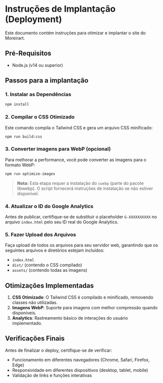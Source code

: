 # Instruções de Implantação (Deployment)

Este documento contém instruções para otimizar e implantar o site do Moreirart.

## Pré-Requisitos

- Node.js (v14 ou superior)

## Passos para a implantação

### 1. Instalar as Dependências

```bash
npm install
```

### 2. Compilar o CSS Otimizado

Este comando compila o Tailwind CSS e gera um arquivo CSS minificado:

```bash
npm run build:css
```

### 3. Converter imagens para WebP (opcional)

Para melhorar a performance, você pode converter as imagens para o formato WebP:

```bash
npm run optimize-images
```

> **Nota:** Esta etapa requer a instalação do `cwebp` (parte do pacote libwebp). 
> O script fornecerá instruções de instalação se não estiver disponível.

### 4. Atualizar o ID do Google Analytics

Antes de publicar, certifique-se de substituir o placeholder `G-XXXXXXXXXX` no arquivo `index.html` pelo seu ID real do Google Analytics.

### 5. Fazer Upload dos Arquivos

Faça upload de todos os arquivos para seu servidor web, garantindo que os seguintes arquivos e diretórios estejam incluídos:

- `index.html`
- `dist/` (contendo o CSS compilado)
- `assets/` (contendo todas as imagens)

## Otimizações Implementadas

1. **CSS Otimizado**: O Tailwind CSS é compilado e minificado, removendo classes não utilizadas.
2. **Imagens WebP**: Suporte para imagens com melhor compressão quando disponíveis.
3. **Analytics**: Rastreamento básico de interações do usuário implementado.

## Verificações Finais

Antes de finalizar o deploy, certifique-se de verificar:

- Funcionamento em diferentes navegadores (Chrome, Safari, Firefox, Edge)
- Responsividade em diferentes dispositivos (desktop, tablet, mobile)
- Validação de links e funções interativas

